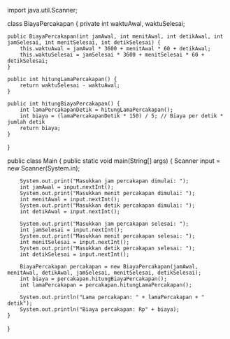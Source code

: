 import java.util.Scanner;

class BiayaPercakapan {
    private int waktuAwal, waktuSelesai;

    public BiayaPercakapan(int jamAwal, int menitAwal, int detikAwal, int jamSelesai, int menitSelesai, int detikSelesai) {
        this.waktuAwal = jamAwal * 3600 + menitAwal * 60 + detikAwal;
        this.waktuSelesai = jamSelesai * 3600 + menitSelesai * 60 + detikSelesai;
    }

    public int hitungLamaPercakapan() {
        return waktuSelesai - waktuAwal;
    }

    public int hitungBiayaPercakapan() {
        int lamaPercakapanDetik = hitungLamaPercakapan();
        int biaya = (lamaPercakapanDetik * 150) / 5; // Biaya per detik * jumlah detik
        return biaya;
    }
}

public class Main {
    public static void main(String[] args) {
        Scanner input = new Scanner(System.in);

        System.out.print("Masukkan jam percakapan dimulai: ");
        int jamAwal = input.nextInt();
        System.out.print("Masukkan menit percakapan dimulai: ");
        int menitAwal = input.nextInt();
        System.out.print("Masukkan detik percakapan dimulai: ");
        int detikAwal = input.nextInt();

        System.out.print("Masukkan jam percakapan selesai: ");
        int jamSelesai = input.nextInt();
        System.out.print("Masukkan menit percakapan selesai: ");
        int menitSelesai = input.nextInt();
        System.out.print("Masukkan detik percakapan selesai: ");
        int detikSelesai = input.nextInt();

        BiayaPercakapan percakapan = new BiayaPercakapan(jamAwal, menitAwal, detikAwal, jamSelesai, menitSelesai, detikSelesai);
        int biaya = percakapan.hitungBiayaPercakapan();
        int lamaPercakapan = percakapan.hitungLamaPercakapan();

        System.out.println("Lama percakapan: " + lamaPercakapan + " detik");
        System.out.println("Biaya percakapan: Rp" + biaya);
    }
}
